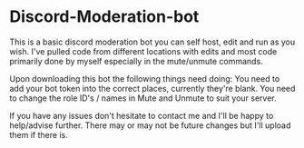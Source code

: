 # Discord-Moderation-bot
This is a basic discord moderation bot you can self host, edit and run as you wish. I've pulled code from different locations with edits and most code primarily done by myself especially in the mute/unmute commands.

Upon downloading this bot the following things need doing:
You need to add your bot token into the correct places, currently they're blank.
You need to change the role ID's / names in Mute and Unmute to suit your server.

If you have any issues don't hesitate to contact me and I'll be happy to help/advise further. There may or may not be future changes but I'll upload them if there is.
